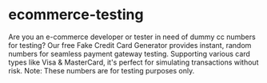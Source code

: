 # ecommerce-testing
Are you an e-commerce developer or tester in need of dummy cc numbers for testing? Our free Fake Credit Card Generator provides instant, random numbers for seamless payment gateway testing. Supporting various card types like Visa &amp; MasterCard, it's perfect for simulating transactions without risk. Note: These numbers are for testing purposes only.
